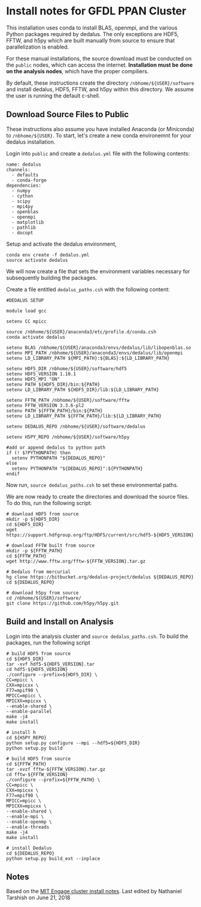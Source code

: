 Install notes for GFDL PPAN Cluster 
====================================


This installation uses conda to install BLAS, openmpi, and the various Python packages required by dedalus. The only exceptions are HDF5, FFTW, and h5py which are built manually from source to ensure that parallelization is enabled. 

For these manual installations, the source download must be conducted on the `public` nodes, which can access the internet. **Installation must be done on the analysis nodes**, which have the proper compiliers. 

By default, these instructions create the directory ``/nbhome/${USER}/software`` and install dedalus, HDF5, FFTW, and h5py within this directory. We assume the user is running the default c-shell. 

Download Source Files to Public 
-------------------------------

These instructions also assume you have installed Anaconda (or Miniconda) to ``/nbhome/${USER}``. To start, let's create a new conda environemnt for your dedalus installation. 

Login into ``public`` and create a  ``dedalus.yml`` file with the following contents:

```
name: dedalus 
channels:
  - defaults
  - conda-forge 
dependencies:
  - numpy
  - cython 
  - scipy 
  - mpi4py 
  - openblas 
  - openmpi 
  - matplotlib
  - pathlib
  - docopt
```

Setup and activate the dedalus environment, 
```
conda env create -f dedalus.yml
source activate dedalus 
```

We will now create a file that sets the environment variables necessary for subsequently building the packages.

Create a file entitled ``dedalus_paths.csh`` with the following content:
```
#DEDALUS SETUP

module load gcc

setenv CC mpicc

source /nbhome/${USER}/anaconda3/etc/profile.d/conda.csh
conda activate dedalus

setenv BLAS /nbhome/${USER}/anaconda3/envs/dedalus/lib/libopenblas.so
setenv MPI_PATH /nbhome/${USER}/anaconda3/envs/dedalus/lib/openmpi
setenv LD_LIBRARY_PATH ${MPI_PATH}:${BLAS}:${LD_LIBRARY_PATH}

setenv HDF5_DIR /nbhome/${USER}/software/hdf5
setenv HDF5_VERSION 1.10.1
setenv HDF5_MPI "ON"
setenv PATH ${HDF5_DIR}/bin:${PATH}
setenv LD_LIBRARY_PATH ${HDF5_DIR}/lib:${LD_LIBRARY_PATH}

setenv FFTW_PATH /nbhome/${USER}/software/fftw
setenv FFTW_VERSION 3.3.6-pl2
setenv PATH ${FFTW_PATH}/bin:${PATH}
setenv LD_LIBRARY_PATH ${FFTW_PATH}/lib:${LD_LIBRARY_PATH}

setenv DEDALUS_REPO /nbhome/${USER}/software/dedalus

setenv H5PY_REPO /nbhome/${USER}/software/h5py

#add or append dedalus to python path 
if (! $?PYTHONPATH) then
  setenv PYTHONPATH "${DEDALUS_REPO}"
else
  setenv PYTHONPATH "${DEDALUS_REPO}":${PYTHONPATH}
endif
```

Now run, ``source dedalus_paths.csh`` to set these environmental paths. 
 
We are now ready to create the directories and download the source files. To do this, run the following script:
 
```
# download HDF5 from source
mkdir -p ${HDF5_DIR}
cd ${HDF5_DIR}
wget https://support.hdfgroup.org/ftp/HDF5/current/src/hdf5-${HDF5_VERSION}.tar

# download FFTW built from source
mkdir -p ${FFTW_PATH}
cd ${FFTW_PATH}
wget http://www.fftw.org/fftw-${FFTW_VERSION}.tar.gz

# Dedalus from mercurial
hg clone https://bitbucket.org/dedalus-project/dedalus ${DEDALUS_REPO}
cd ${DEDALUS_REPO}

# download h5py from source
cd /nbhome/${USER}/software/
git clone https://github.com/h5py/h5py.git
```

Build and Install on Analysis
------------------------
Login into the analysis cluster and  ``source dedalus_paths.csh``. To build the packages, run the following script 

```
# build HDF5 from source
cd ${HDF5_DIR}
tar -xvf hdf5-${HDF5_VERSION}.tar
cd hdf5-${HDF5_VERSION}
./configure --prefix=${HDF5_DIR} \
CC=mpicc \
CXX=mpicxx \
F77=mpif90 \
MPICC=mpicc \
MPICXX=mpicxx \
--enable-shared \
--enable-parallel
make -j4
make install

# install h 
cd ${H5PY_REPO}
python setup.py configure --mpi --hdf5=${HDF5_DIR}
python setup.py build

# build HDF5 from source
cd ${FFTW_PATH}
tar -xvzf fftw-${FFTW_VERSION}.tar.gz
cd fftw-${FFTW_VERSION}
./configure --prefix=${FFTW_PATH} \
CC=mpicc \
CXX=mpicxx \
F77=mpif90 \
MPICC=mpicc \
MPICXX=mpicxx \
--enable-shared \
--enable-mpi \
--enable-openmp \
--enable-threads
make -j4
make install

# install Dedalus 
cd ${DEDALUS_REPO}
python setup.py build_ext --inplace
```

Notes
-----
Based on the [MIT Engage cluster install notes](http://dedalus-project.readthedocs.io/en/latest/machines/engaging/engaging.html). Last edited by Nathaniel Tarshish on June 21, 2018 
